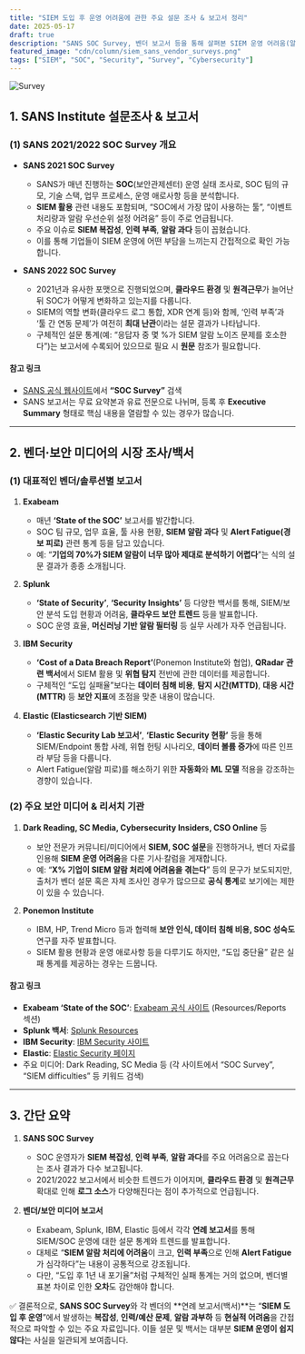 ```yaml
---
title: "SIEM 도입 후 운영 어려움에 관한 주요 설문 조사 & 보고서 정리"
date: 2025-05-17
draft: true
description: "SANS SOC Survey, 벤더 보고서 등을 통해 살펴본 SIEM 운영 어려움(알람 과다, 인력 부족 등)에 관한 주요 통계와 트렌드 정리"
featured_image: "cdn/column/siem_sans_vendor_surveys.png"
tags: ["SIEM", "SOC", "Security", "Survey", "Cybersecurity"]
---
```


<!--more-->
![Survey](https://blog.plura.io/cdn/column/siem_sans_vendor_surveys.png)

## 1. **SANS Institute 설문조사 & 보고서**

### (1) SANS 2021/2022 SOC Survey 개요

* **SANS 2021 SOC Survey**
  * SANS가 매년 진행하는 **SOC**(보안관제센터) 운영 실태 조사로, SOC 팀의 규모, 기술 스택, 업무 프로세스, 운영 애로사항 등을 분석합니다.
  * **SIEM 활용** 관련 내용도 포함되며, “SOC에서 가장 많이 사용하는 툴”, “이벤트 처리량과 알람 우선순위 설정 어려움” 등이 주로 언급됩니다.
  * 주요 이슈로 **SIEM 복잡성**, **인력 부족**, **알람 과다** 등이 꼽혔습니다.
  * 이를 통해 기업들이 SIEM 운영에 어떤 부담을 느끼는지 간접적으로 확인 가능합니다.

* **SANS 2022 SOC Survey**
  * 2021년과 유사한 포맷으로 진행되었으며, **클라우드 환경** 및 **원격근무**가 늘어난 뒤 SOC가 어떻게 변화하고 있는지를 다룹니다.
  * SIEM의 역할 변화(클라우드 로그 통합, XDR 연계 등)와 함께, ‘인력 부족’과 ‘툴 간 연동 문제’가 여전히 **최대 난관**이라는 설문 결과가 나타납니다.
  * 구체적인 설문 통계(예: “응답자 중 몇 %가 SIEM 알람 노이즈 문제를 호소한다”)는 보고서에 수록되어 있으므로 필요 시 **원문** 참조가 필요합니다.

#### 참고 링크

* [SANS 공식 웹사이트](https://www.sans.org/)에서 **“SOC Survey”** 검색
* SANS 보고서는 무료 요약본과 유료 전문으로 나뉘며, 등록 후 **Executive Summary** 형태로 핵심 내용을 열람할 수 있는 경우가 많습니다.

---

## 2. **벤더·보안 미디어의 시장 조사/백서**

### (1) 대표적인 벤더/솔루션별 보고서

1. **Exabeam**
   * 매년 **‘State of the SOC’** 보고서를 발간합니다.
   * SOC 팀 규모, 업무 효율, 툴 사용 현황, **SIEM 알람 과다** 및 **Alert Fatigue(경보 피로)** 관련 통계 등을 담고 있습니다.
   * 예: “**기업의 70%가 SIEM 알람이 너무 많아 제대로 분석하기 어렵다**”는 식의 설문 결과가 종종 소개됩니다.

2. **Splunk**
   * **‘State of Security’**, **‘Security Insights’** 등 다양한 백서를 통해, SIEM/보안 분석 도입 현황과 어려움, **클라우드 보안 트렌드** 등을 발표합니다.
   * SOC 운영 효율, **머신러닝 기반 알람 필터링** 등 실무 사례가 자주 언급됩니다.

3. **IBM Security**
   * **‘Cost of a Data Breach Report’**(Ponemon Institute와 협업), **QRadar 관련 백서**에서 SIEM 활용 및 **위협 탐지** 전반에 관한 데이터를 제공합니다.
   * 구체적인 “도입 실패율”보다는 **데이터 침해 비용**, **탐지 시간(MTTD)**, **대응 시간(MTTR)** 등 **보안 지표**에 초점을 맞춘 내용이 많습니다.

4. **Elastic (Elasticsearch 기반 SIEM)**
   * **‘Elastic Security Lab 보고서’**, **‘Elastic Security 현황’** 등을 통해 SIEM/Endpoint 통합 사례, 위협 헌팅 시나리오, **데이터 볼륨 증가**에 따른 인프라 부담 등을 다룹니다.
   * Alert Fatigue(알람 피로)를 해소하기 위한 **자동화**와 **ML 모델** 적용을 강조하는 경향이 있습니다.

### (2) 주요 보안 미디어 & 리서치 기관

1. **Dark Reading, SC Media, Cybersecurity Insiders, CSO Online** 등
   * 보안 전문가 커뮤니티/미디어에서 **SIEM, SOC 설문**을 진행하거나, 벤더 자료를 인용해 **SIEM 운영 어려움**을 다룬 기사·칼럼을 게재합니다.
   * 예: “**X% 기업이 SIEM 알람 처리에 어려움을 겪는다**” 등의 문구가 보도되지만, 출처가 벤더 설문 혹은 자체 조사인 경우가 많으므로 **공식 통계**로 보기에는 제한이 있을 수 있습니다.

2. **Ponemon Institute**
   * IBM, HP, Trend Micro 등과 협력해 **보안 인식, 데이터 침해 비용, SOC 성숙도** 연구를 자주 발표합니다.
   * SIEM 활용 현황과 운영 애로사항 등을 다루기도 하지만, “도입 중단율” 같은 실패 통계를 제공하는 경우는 드뭅니다.

#### 참고 링크

* **Exabeam ‘State of the SOC’**: [Exabeam 공식 사이트](https://www.exabeam.com/) (Resources/Reports 섹션)
* **Splunk 백서**: [Splunk Resources](https://www.splunk.com/en_us/resources.html)
* **IBM Security**: [IBM Security 사이트](https://www.ibm.com/security)
* **Elastic**: [Elastic Security 페이지](https://www.elastic.co/security)
* 주요 미디어: Dark Reading, SC Media 등 (각 사이트에서 “SOC Survey”, “SIEM difficulties” 등 키워드 검색)

---

## 3. 간단 요약

1. **SANS SOC Survey**
   * SOC 운영자가 **SIEM 복잡성**, **인력 부족**, **알람 과다**를 주요 어려움으로 꼽는다는 조사 결과가 다수 보고됩니다.
   * 2021/2022 보고서에서 비슷한 트렌드가 이어지며, **클라우드 환경** 및 **원격근무** 확대로 인해 **로그 소스**가 다양해진다는 점이 추가적으로 언급됩니다.

2. **벤더/보안 미디어 보고서**
   * Exabeam, Splunk, IBM, Elastic 등에서 각각 **연례 보고서**를 통해 SIEM/SOC 운영에 대한 설문 통계와 트렌드를 발표합니다.
   * 대체로 “**SIEM 알람 처리에 어려움**이 크고, **인력 부족**으로 인해 **Alert Fatigue**가 심각하다”는 내용이 공통적으로 강조됩니다.
   * 다만, “도입 후 1년 내 포기율”처럼 구체적인 실패 통계는 거의 없으며, 벤더별 표본 차이로 인한 **오차**도 감안해야 합니다.

✅ 결론적으로, **SANS SOC Survey**와 각 벤더의 **연례 보고서(백서)**는
“**SIEM 도입 후 운영**”에서 발생하는 **복잡성**, **인력/예산 문제**, **알람 과부하** 등 **현실적 어려움**을 간접적으로 파악할 수 있는 주요 자료입니다.
이들 설문 및 백서는 대부분 **SIEM 운영이 쉽지 않다**는 사실을 일관되게 보여줍니다.
